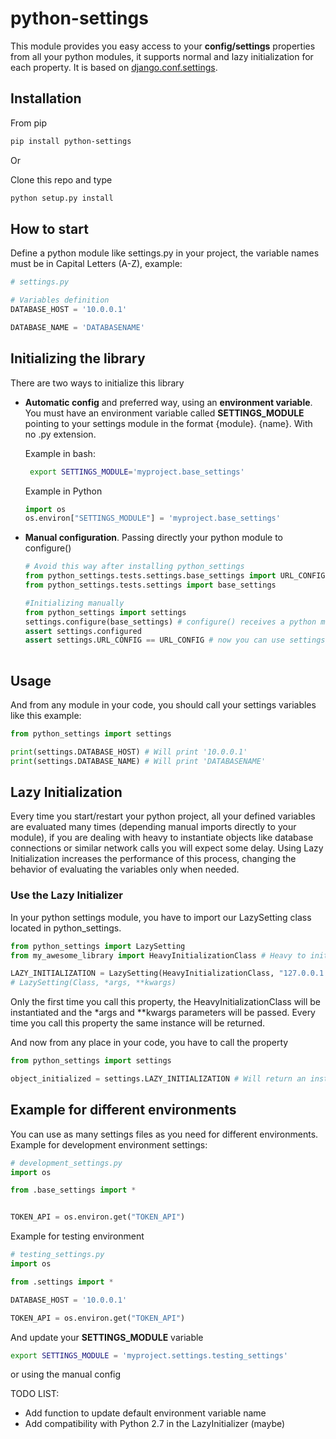 # python-settings
This module provides you easy access to your **config/settings** properties from all your python modules, it supports normal and lazy initialization for each property. It is based on 
 [django.conf.settings](https://github.com/django/django/blob/stable/1.11.x/django/conf/__init__.py#L58').
 
 ## Installation
 From pip
 ```bash
 pip install python-settings
```

Or

Clone this repo and type
```bash
python setup.py install
```

 ## How to start

Define a python module like settings.py in your project, the variable names must be in Capital Letters (A-Z), example:
```python
# settings.py

# Variables definition
DATABASE_HOST = '10.0.0.1'

DATABASE_NAME = 'DATABASENAME'

```

## Initializing the library

 There are two ways to initialize this library
 
 * **Automatic config** and preferred way, using an **environment variable**. You must have an environment variable called **SETTINGS_MODULE** pointing to your settings module in the format {module}.
 {name}. With no .py extension.
 
    Example in bash:
   ```bash
    export SETTINGS_MODULE='myproject.base_settings' 
   ```
   
    Example in Python
    
   ```python
   import os
   os.environ["SETTINGS_MODULE"] = 'myproject.base_settings' 
   ```
   
 *  **Manual configuration**. Passing directly your python module to configure()
 
    ```python
    # Avoid this way after installing python_settings
    from python_settings.tests.settings.base_settings import URL_CONFIG 
    from python_settings.tests.settings import base_settings
    
    #Initializing manually
    from python_settings import settings
    settings.configure(base_settings) # configure() receives a python module
    assert settings.configured
    assert settings.URL_CONFIG == URL_CONFIG # now you can use settings in all your project
 
    ```  
 
   
## Usage

And from any module in your code, you should call your settings variables like this example:
 ```python
from python_settings import settings 

print(settings.DATABASE_HOST) # Will print '10.0.0.1'
print(settings.DATABASE_NAME) # Will print 'DATABASENAME'
``` 

## Lazy Initialization 

Every time you start/restart your python project, 
all your defined variables are evaluated many times (depending manual imports directly to your module), 
if you are dealing with heavy to instantiate objects like
database connections or similar network calls you will expect some delay. 
Using Lazy Initialization increases the performance of this process, 
changing the behavior of evaluating the variables only when needed.   

### Use the Lazy Initializer

In your python settings module, you have to import our LazySetting class located in python_settings.


```python
from python_settings import LazySetting
from my_awesome_library import HeavyInitializationClass # Heavy to initialize object

LAZY_INITIALIZATION = LazySetting(HeavyInitializationClass, "127.0.0.1:4222") 
# LazySetting(Class, *args, **kwargs)

```

Only the first time you call this property, the HeavyInitializationClass will be instantiated and the 
*args and **kwargs parameters will be passed. Every time you call this property the same instance will be returned.  

And now from any place in your code, you have to call the property
 ```python
from python_settings import settings 

object_initialized = settings.LAZY_INITIALIZATION # Will return an instance of your object

``` 
 
## Example for different environments
You can use as many settings files as you need for different environments.
Example for development environment settings:
```python
# development_settings.py
import os

from .base_settings import *


TOKEN_API = os.environ.get("TOKEN_API")


```
 
 Example for testing environment
 ```python
# testing_settings.py
import os

from .settings import *

DATABASE_HOST = '10.0.0.1'

TOKEN_API = os.environ.get("TOKEN_API")
```

And update your **SETTINGS_MODULE** variable 
 ```bash
export SETTINGS_MODULE = 'myproject.settings.testing_settings'
```
or using the manual config

TODO LIST: 
*   Add function to update default environment variable name
*   Add compatibility with Python 2.7 in the LazyInitializer (maybe)


